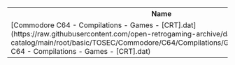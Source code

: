 <table>
<tr><th>Name</th><th>Size</th></tr>
<tr><td>[Commodore C64 - Compilations - Games - [CRT].dat](https://raw.githubusercontent.com/open-retrogaming-archive/dat-catalog/main/root/basic/TOSEC/Commodore/C64/Compilations/Games/[CRT]/Commodore C64 - Compilations - Games - [CRT].dat)</td><td>8107</td></tr>
</table>
